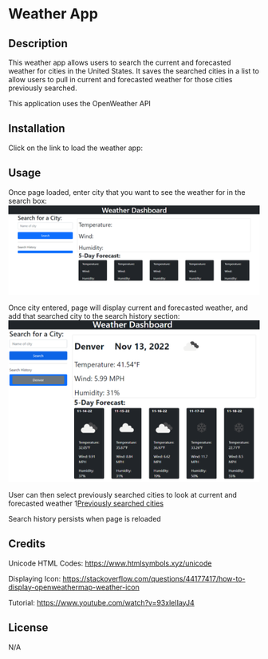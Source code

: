 # Weather App

## Description

This weather app allows users to search the current and forecasted weather for cities in the United States.  It saves the searched cities in a list to allow users to pull in current and forecasted weather for those cities previously searched.

This application uses the OpenWeather API

## Installation

Click on the link to load the weather app: 

## Usage

Once page loaded, enter city that you want to see the weather for in the search box:
![Weather App Start Screen](./assets/images/Load%20Page.PNG)

Once city entered, page will display current and forecasted weather, and add that searched city to the search history section:
![Weather info for searched city](./assets/images/Weather%20by%20current%20city%20search.PNG)

User can then select previously searched cities to look at current and forecasted weather
1[Previously searched cities](./assets/images/Previously%20searched%20cities.PNG)

Search history persists when page is reloaded


## Credits

Unicode HTML Codes: https://www.htmlsymbols.xyz/unicode

Displaying Icon: https://stackoverflow.com/questions/44177417/how-to-display-openweathermap-weather-icon

Tutorial: https://www.youtube.com/watch?v=93xleIIayJ4

## License

N/A

